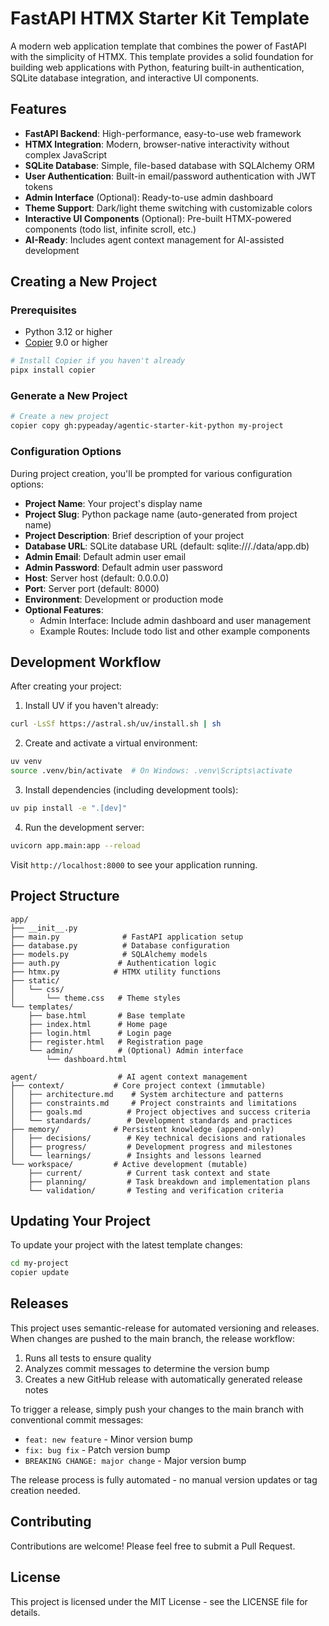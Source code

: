 # FastAPI HTMX Starter Kit Template

A modern web application template that combines the power of FastAPI with the simplicity of HTMX. This template provides a solid foundation for building web applications with Python, featuring built-in authentication, SQLite database integration, and interactive UI components.

## Features

- **FastAPI Backend**: High-performance, easy-to-use web framework
- **HTMX Integration**: Modern, browser-native interactivity without complex JavaScript
- **SQLite Database**: Simple, file-based database with SQLAlchemy ORM
- **User Authentication**: Built-in email/password authentication with JWT tokens
- **Admin Interface** (Optional): Ready-to-use admin dashboard
- **Theme Support**: Dark/light theme switching with customizable colors
- **Interactive UI Components** (Optional): Pre-built HTMX-powered components (todo list, infinite scroll, etc.)
- **AI-Ready**: Includes agent context management for AI-assisted development

## Creating a New Project

### Prerequisites

- Python 3.12 or higher
- [Copier](https://copier.readthedocs.io/) 9.0 or higher

```bash
# Install Copier if you haven't already
pipx install copier
```

### Generate a New Project

```bash
# Create a new project
copier copy gh:pypeaday/agentic-starter-kit-python my-project
```

### Configuration Options

During project creation, you'll be prompted for various configuration options:

- **Project Name**: Your project's display name
- **Project Slug**: Python package name (auto-generated from project name)
- **Project Description**: Brief description of your project
- **Database URL**: SQLite database URL (default: sqlite:///./data/app.db)
- **Admin Email**: Default admin user email
- **Admin Password**: Default admin user password
- **Host**: Server host (default: 0.0.0.0)
- **Port**: Server port (default: 8000)
- **Environment**: Development or production mode
- **Optional Features**:
  - Admin Interface: Include admin dashboard and user management
  - Example Routes: Include todo list and other example components

## Development Workflow

After creating your project:

1. Install UV if you haven't already:
```bash
curl -LsSf https://astral.sh/uv/install.sh | sh
```

2. Create and activate a virtual environment:
```bash
uv venv
source .venv/bin/activate  # On Windows: .venv\Scripts\activate
```

3. Install dependencies (including development tools):
```bash
uv pip install -e ".[dev]"
```

4. Run the development server:
```bash
uvicorn app.main:app --reload
```

Visit `http://localhost:8000` to see your application running.

## Project Structure

```
app/
├── __init__.py
├── main.py              # FastAPI application setup
├── database.py          # Database configuration
├── models.py            # SQLAlchemy models
├── auth.py             # Authentication logic
├── htmx.py            # HTMX utility functions
├── static/
│   └── css/
│       └── theme.css   # Theme styles
└── templates/
    ├── base.html       # Base template
    ├── index.html      # Home page
    ├── login.html      # Login page
    ├── register.html   # Registration page
    └── admin/          # (Optional) Admin interface
        └── dashboard.html

agent/                  # AI agent context management
├── context/           # Core project context (immutable)
│   ├── architecture.md    # System architecture and patterns
│   ├── constraints.md     # Project constraints and limitations
│   ├── goals.md          # Project objectives and success criteria
│   └── standards/        # Development standards and practices
├── memory/            # Persistent knowledge (append-only)
│   ├── decisions/        # Key technical decisions and rationales
│   ├── progress/         # Development progress and milestones
│   └── learnings/        # Insights and lessons learned
└── workspace/         # Active development (mutable)
    ├── current/          # Current task context and state
    ├── planning/         # Task breakdown and implementation plans
    └── validation/       # Testing and verification criteria
```

## Updating Your Project

To update your project with the latest template changes:

```bash
cd my-project
copier update
```

## Releases

This project uses semantic-release for automated versioning and releases. When changes are pushed to the main branch, the release workflow:

1. Runs all tests to ensure quality
2. Analyzes commit messages to determine the version bump
3. Creates a new GitHub release with automatically generated release notes

To trigger a release, simply push your changes to the main branch with conventional commit messages:

- `feat: new feature` - Minor version bump
- `fix: bug fix` - Patch version bump
- `BREAKING CHANGE: major change` - Major version bump

The release process is fully automated - no manual version updates or tag creation needed.

## Contributing

Contributions are welcome! Please feel free to submit a Pull Request.

## License

This project is licensed under the MIT License - see the LICENSE file for details.
